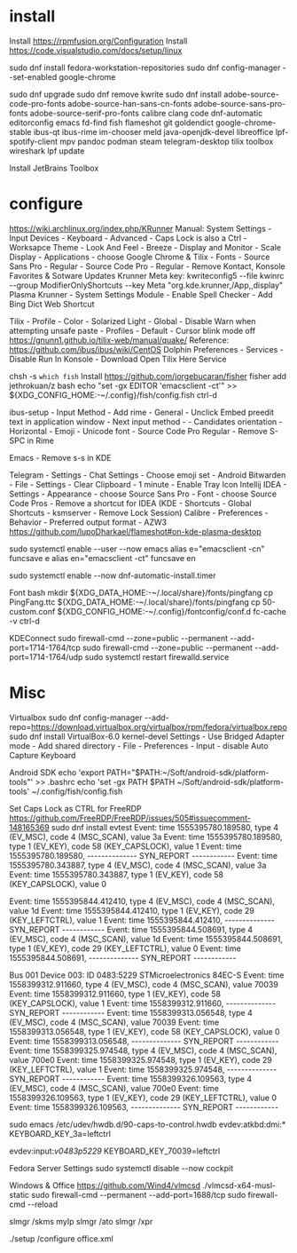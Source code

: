 # install
Install https://rpmfusion.org/Configuration
Install https://code.visualstudio.com/docs/setup/linux

sudo dnf install fedora-workstation-repositories
sudo dnf config-manager --set-enabled google-chrome

sudo dnf upgrade
sudo dnf remove kwrite
sudo dnf install adobe-source-code-pro-fonts adobe-source-han-sans-cn-fonts adobe-source-sans-pro-fonts adobe-source-serif-pro-fonts calibre clang code dnf-automatic editorconfig emacs fd-find fish flameshot git goldendict google-chrome-stable ibus-qt ibus-rime im-chooser meld java-openjdk-devel libreoffice lpf-spotify-client mpv pandoc podman steam telegram-desktop tilix toolbox wireshark
lpf update

Install JetBrains Toolbox

# configure
https://wiki.archlinux.org/index.php/KRunner
Manual:
System Settings - Input Devices - Keyboard - Advanced - Caps Lock is also a Ctrl
                - Worksapce Theme - Look And Feel - Breeze
                - Display and Monitor - Scale Display
                - Applications - choose Google Chrome & Tilix
                - Fonts - Source Sans Pro - Regular
                        - Source Code Pro - Regular
                - Remove Kontact, Konsole Favorites & Sotware Updates
Krunner Meta key: kwriteconfig5 --file kwinrc --group ModifierOnlyShortcuts --key Meta "org.kde.krunner,/App,,display"
Plasma Krunner - System Settings Module - Enable Spell Checker
                                        - Add Bing Dict Web Shortcut

Tilix - Profile - Color - Solarized Light
      - Global - Disable Warn when attempting unsafe paste
      - Profiles - Default - Cursor blink mode off
https://gnunn1.github.io/tilix-web/manual/quake/
Reference: https://github.com/ibus/ibus/wiki/CentOS
Dolphin Preferences - Services - Disable Run In Konsole
                               - Download Open Tilix Here Service

chsh -s `which fish`
Install https://github.com/jorgebucaran/fisher
fisher add jethrokuan/z
bash
echo "set -gx EDITOR 'emacsclient -ct'" >> ${XDG_CONFIG_HOME:-~/.config}/fish/config.fish
ctrl-d

ibus-setup - Input Method - Add rime
           - General - Unclick Embed preedit text in application window
                     - Next input method - <Shift>
                     - Candidates orientation - Horizontal
           - Emoji   - Unicode font - Source Code Pro Regular
           - Remove S-SPC in Rime

Emacs - Remove s-s in KDE

Telegram - Settings - Chat Settings - Choose emoji set - Android
Bitwarden - File - Settings - Clear Clipboard - 1 minute
                            - Enable Tray Icon
Intellij IDEA - Settings - Appearance - choose Source Sans Pro
                         - Font - choose Source Code Pros
              - Remove a shortcut for IDEA (KDE - Shortcuts - Global Shortcuts - ksmserver - Remove Lock Session)
Calibre - Preferences - Behavior - Preferred output format - AZW3
https://github.com/lupoDharkael/flameshot#on-kde-plasma-desktop

sudo systemctl enable --user --now emacs
alias e="emacsclient -cn"
funcsave e
alias en="emacsclient -ct"
funcsave en

sudo systemctl enable --now dnf-automatic-install.timer

Font
bash
mkdir ${XDG_DATA_HOME:-~/.local/share}/fonts/pingfang
cp PingFang.ttc ${XDG_DATA_HOME:-~/.local/share}/fonts/pingfang
cp 50-custom.conf ${XDG_CONFIG_HOME:-~/.config}/fontconfig/conf.d
fc-cache -v
ctrl-d

KDEConnect
sudo firewall-cmd --zone=public --permanent --add-port=1714-1764/tcp
sudo firewall-cmd --zone=public --permanent --add-port=1714-1764/udp
sudo systemctl restart firewalld.service

# Misc
Virtualbox
sudo dnf config-manager --add-repo=https://download.virtualbox.org/virtualbox/rpm/fedora/virtualbox.repo
sudo dnf install VirtualBox-6.0 kernel-devel
Settings - Use Bridged Adapter mode
         - Add shared directory
         - File - Preferences - Input - disable Auto Capture Keyboard

Android SDK
echo 'export PATH="$PATH:~/Soft/android-sdk/platform-tools"' >> .bashrc
echo 'set -gx PATH $PATH ~/Soft/android-sdk/platform-tools' ~/.config/fish/config.fish

Set Caps Lock as CTRL for FreeRDP
https://github.com/FreeRDP/FreeRDP/issues/505#issuecomment-148165369
sudo dnf install evtest
Event: time 1555395780.189580, type 4 (EV_MSC), code 4 (MSC_SCAN), value 3a
Event: time 1555395780.189580, type 1 (EV_KEY), code 58 (KEY_CAPSLOCK), value 1
Event: time 1555395780.189580, -------------- SYN_REPORT ------------
Event: time 1555395780.343887, type 4 (EV_MSC), code 4 (MSC_SCAN), value 3a
Event: time 1555395780.343887, type 1 (EV_KEY), code 58 (KEY_CAPSLOCK), value 0

Event: time 1555395844.412410, type 4 (EV_MSC), code 4 (MSC_SCAN), value 1d
Event: time 1555395844.412410, type 1 (EV_KEY), code 29 (KEY_LEFTCTRL), value 1
Event: time 1555395844.412410, -------------- SYN_REPORT ------------
Event: time 1555395844.508691, type 4 (EV_MSC), code 4 (MSC_SCAN), value 1d
Event: time 1555395844.508691, type 1 (EV_KEY), code 29 (KEY_LEFTCTRL), value 0
Event: time 1555395844.508691, -------------- SYN_REPORT ------------

Bus 001 Device 003: ID 0483:5229 STMicroelectronics 84EC-S
Event: time 1558399312.911660, type 4 (EV_MSC), code 4 (MSC_SCAN), value 70039
Event: time 1558399312.911660, type 1 (EV_KEY), code 58 (KEY_CAPSLOCK), value 1
Event: time 1558399312.911660, -------------- SYN_REPORT ------------
Event: time 1558399313.056548, type 4 (EV_MSC), code 4 (MSC_SCAN), value 70039
Event: time 1558399313.056548, type 1 (EV_KEY), code 58 (KEY_CAPSLOCK), value 0
Event: time 1558399313.056548, -------------- SYN_REPORT ------------
Event: time 1558399325.974548, type 4 (EV_MSC), code 4 (MSC_SCAN), value 700e0
Event: time 1558399325.974548, type 1 (EV_KEY), code 29 (KEY_LEFTCTRL), value 1
Event: time 1558399325.974548, -------------- SYN_REPORT ------------
Event: time 1558399326.109563, type 4 (EV_MSC), code 4 (MSC_SCAN), value 700e0
Event: time 1558399326.109563, type 1 (EV_KEY), code 29 (KEY_LEFTCTRL), value 0
Event: time 1558399326.109563, -------------- SYN_REPORT ------------

sudo emacs /etc/udev/hwdb.d/90-caps-to-control.hwdb
evdev:atkbd:dmi:*
  KEYBOARD_KEY_3a=leftctrl

evdev:input:*v0483p5229*
  KEYBOARD_KEY_70039=leftctrl

Fedora Server Settings
sudo systemctl disable --now cockpit

Windows & Office
https://github.com/Wind4/vlmcsd
./vlmcsd-x64-musl-static
sudo firewall-cmd --permanent --add-port=1688/tcp
sudo firewall-cmd --reload

slmgr /skms myIp
slmgr /ato
slmgr /xpr

./setup /configure office.xml
